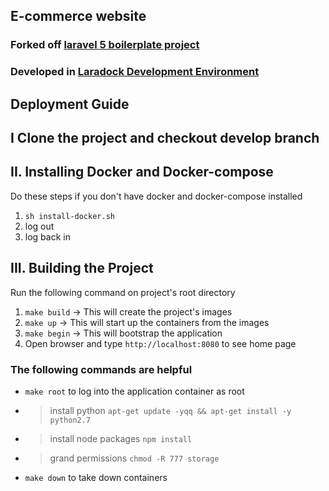 ## E-commerce website

### Forked off [laravel 5 boilerplate project](https://github.com/rappasoft/laravel-5-boilerplate)
### Developed in [Laradock Development Environment](https://github.com/laradock/laradock)

## Deployment Guide

## I Clone the project and checkout develop branch

## II. Installing Docker and Docker-compose

Do these steps if you don't have docker and docker-compose installed
1. `sh install-docker.sh`
2. log out
3. log back in

## III. Building the Project

Run the following command on project's root directory
1. `make build` -> This will create the project's images
2. `make up` -> This will start up the containers from the images
3. `make begin` -> This will bootstrap the application
4. Open browser and type `http://localhost:8080` to see home page

### The following commands are helpful
* `make root` to log into the application container as root
* > install python `apt-get update -yqq && apt-get install -y python2.7`
* > install node packages `npm install`
* > grand permissions `chmod -R 777 storage`
* `make down` to take down containers